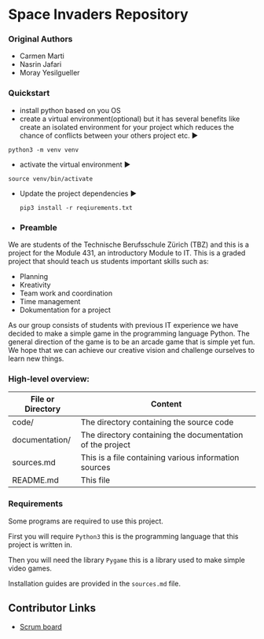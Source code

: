 # Space Invaders Repository


### Original Authors
- Carmen Marti
- Nasrin Jafari
- Moray Yesilgueller

### Quickstart

- install python based on you OS
- create a virtual environment(optional) but it has several benefits like create an isolated environment for your project which reduces the chance of conflicts between your others project etc. ▶️
```
python3 -m venv venv

```
- activate the virtual environment ▶️
 ```
source venv/bin/activate 

 ```
   
- Update the project dependencies ▶️
  ```
  pip3 install -r reqiurements.txt
  
  ```



- ### Preamble

We are students of the Technische Berufsschule Zürich (TBZ) and this is a
project for the Module 431, an introductory Module to IT. This is a graded 
project that should teach us students important skills such as:

- Planning
- Kreativity
- Team work and coordination
- Time management
- Dokumentation for a project

As our group consists of students with previous IT experience we have decided
to make a simple game in the programming language Python. The general direction
of the game is to be an arcade game that is simple yet fun. We hope that we can
achieve our creative vision and challenge ourselves to learn new things.

### High-level overview:

|File or Directory|Content|
|---|---|
|code/|The directory containing the source code|
|documentation/|The directory containing the documentation of the project|
|sources.md|This is a file containing various information sources|
|README.md|This file|

### Requirements

Some programs are required to use this project.

First you will require `Python3` this is the programming language that this project
is written in.

Then you will need the library `Pygame` this is a library used to make simple video games.

Installation guides are provided in the `sources.md` file.

## Contributor Links

- [Scrum board](https://gitlab.com/Nasrin_TBZ/spaceinvetors/-/boards)
